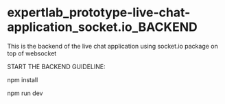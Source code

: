 # expertlab_prototype-live-chat-application_socket.io_BACKEND
This is the backend of the live chat application using socket.io package on top of websocket

START THE BACKEND GUIDELINE:

npm install

npm run dev
